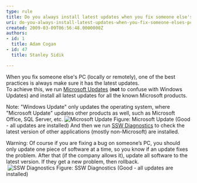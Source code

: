 ```yaml
---
type: rule
title: Do you always install latest updates when you fix someone else's PC?
uri: do-you-always-install-latest-updates-when-you-fix-someone-elses-pc
created: 2009-03-09T06:56:48.0000000Z
authors:
- id: 1
  title: Adam Cogan
- id: 47
  title: Stanley Sidik

---
```


 When you fix someone else's PC (locally or remotely), one of the best practices is always make sure it has the latest updates. <br> 
To achieve this, we run [Microsoft Updates](http&#58;//www.ssw.com.au/ssw/Redirect/MicrosoftUpdate.htm) (**not** to confuse with Windows Updates) and install all latest updates for all the known Microsoft products.

Note: "Windows Update" only updates the operating system, where "Microsoft Update" updates other products as well, such as Microsoft Office, SQL Server, etc.
![Microsoft Update](/Standards/Management/RulesToSuccessfulProjects/PublishingImages/MicrosoftUpdateGood.gif) Figure: Microsoft Update (Good - all updates are installed)
And then we run [SSW Diagnostics](http&#58;//www.ssw.com.au/ssw/Diagnostics) to check the latest version of other applications (mostly non-Microsoft) are installed.

Warning: Of course if you are fixing a bug on someone’s PC, you should only update one piece of software at a time, so you know if an update fixes the problem. After that (if the company allows it), update all software to the latest version. If they get a new problem, then rollback.
<br> ![SSW Diagnostics](/Standards/Management/RulesToSuccessfulProjects/PublishingImages/DiagnosticsGood_small.jpg) Figure: SSW Diagnostics (Good - all updates are installed)
